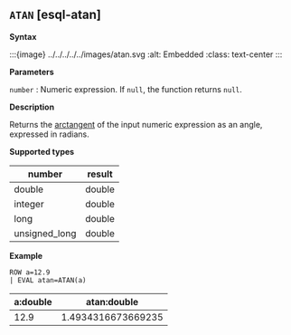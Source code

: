 ## `ATAN` [esql-atan]

**Syntax**

:::{image} ../../../../../images/atan.svg
:alt: Embedded
:class: text-center
:::

**Parameters**

`number`
:   Numeric expression. If `null`, the function returns `null`.

**Description**

Returns the [arctangent](https://en.wikipedia.org/wiki/Inverse_trigonometric_functions) of the input numeric expression as an angle, expressed in radians.

**Supported types**

| number | result |
| --- | --- |
| double | double |
| integer | double |
| long | double |
| unsigned_long | double |

**Example**

```esql
ROW a=12.9
| EVAL atan=ATAN(a)
```

| a:double | atan:double |
| --- | --- |
| 12.9 | 1.4934316673669235 |


